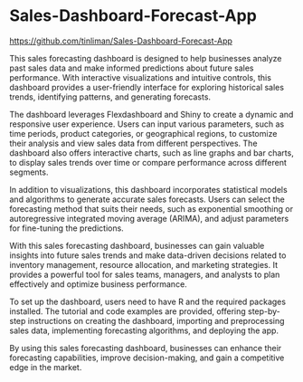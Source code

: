 # Sales-Dashboard-Forecast-App
https://github.com/tinliman/Sales-Dashboard-Forecast-App

This sales forecasting dashboard is designed to help businesses analyze past sales data and make informed predictions about future sales performance. With interactive visualizations and intuitive controls, this dashboard provides a user-friendly interface for exploring historical sales trends, identifying patterns, and generating forecasts.

The dashboard leverages Flexdashboard and Shiny to create a dynamic and responsive user experience. Users can input various parameters, such as time periods, product categories, or geographical regions, to customize their analysis and view sales data from different perspectives. The dashboard also offers interactive charts, such as line graphs and bar charts, to display sales trends over time or compare performance across different segments.

In addition to visualizations, this dashboard incorporates statistical models and algorithms to generate accurate sales forecasts. Users can select the forecasting method that suits their needs, such as exponential smoothing or autoregressive integrated moving average (ARIMA), and adjust parameters for fine-tuning the predictions.

With this sales forecasting dashboard, businesses can gain valuable insights into future sales trends and make data-driven decisions related to inventory management, resource allocation, and marketing strategies. It provides a powerful tool for sales teams, managers, and analysts to plan effectively and optimize business performance.

To set up the dashboard, users need to have R and the required packages installed. The tutorial and code examples are provided, offering step-by-step instructions on creating the dashboard, importing and preprocessing sales data, implementing forecasting algorithms, and deploying the app.

By using this sales forecasting dashboard, businesses can enhance their forecasting capabilities, improve decision-making, and gain a competitive edge in the market.
